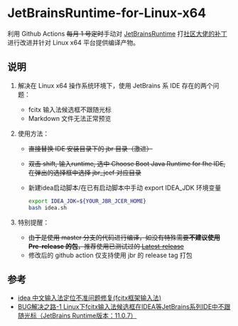 # JetBrainsRuntime-for-Linux-x64  
利用 Github Actions ~~每月 1 号定时~~手动对 [JetBrainsRuntime](https://github.com/JetBrains/JetBrainsRuntime) 打[社区大佬的补丁](https://github.com/prehonor/myJetBrainsRuntime)进行改进并针对 Linux x64 平台提供编译产物。  

## 说明  
1. 解决在 Linux x64 操作系统环境下，使用 JetBrains 系 IDE 存在的两个问题： 
    - fcitx 输入法候选框不跟随光标  
    - Markdown 文件无法正常预览  

2. 使用方法：  
    - ~~直接替换 IDE 安装目录下的 jbr 目录（激进）~~
    - ~~双击 shift, 输入runtime, 选中 Choose Boot Java Runtime for fhe IDE, 在弹出的选择框中选择 jbr_jcef 对应目录~~
    - 新建idea启动脚本/在已有启动脚本中手动 export IDEA_JDK 环境变量

        ```bash
        export IDEA_JDK=${YOUR_JBR_JCER_HOME}
        bash idea.sh
        ```

3. 特别提醒：
    - ~~由于是使用 master 分支的代码进行编译，如没有特殊需要**不建议使用 Pre-release 的包**，推荐使用已测试过的 [Latest-release](https://github.com/RikudouPatrickstar/JetBrainsRuntime-for-Linux-x64/releases/latest)~~
    - 修改后的 github action 仅支持使用 jbr 的 release tag 打包

## 参考  
* [idea 中文输入法定位不准问题修复(fcitx框架输入法)](https://blog.csdn.net/u011166277/article/details/106287587)  
* [BUG解决之路-1 Linux下fcitx输入法候选框在IDEA等JetBrains系列IDE中不跟随光标（JetBrains Runtime版本：11.0.7）](https://blog.csdn.net/qq_41859728/article/details/109187748)  

